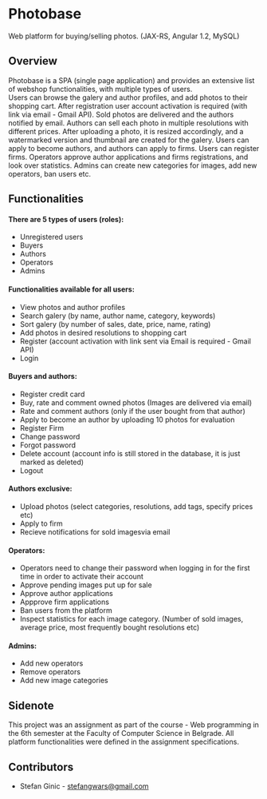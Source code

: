 # Photobase
Web platform for buying/selling photos. (JAX-RS, Angular 1.2, MySQL)

## Overview
Photobase is a SPA (single page application) and provides an extensive list of webshop functionalities, with multiple types of users.<br>
Users can browse the galery and author profiles, and add photos to their shopping cart.
After registration user account activation is required (with link via email - Gmail API).
Sold photos are delivered and the authors notified by email.
Authors can sell each photo in multiple resolutions with different prices. After uploading a photo, it is resized accordingly, and a watermarked version and thumbnail are created for the galery.
Users can apply to become authors, and authors can apply to firms. Users can register firms.
Operators approve author applications and firms registrations, and look over statistics.
Admins can create new categories for images, add new operators, ban users etc.

## Functionalities
#### There are 5 types of users (roles):
* Unregistered users
* Buyers
* Authors
* Operators
* Admins

#### Functionalities available for all users:
* View photos and author profiles
* Search galery (by name, author name, category, keywords)
* Sort galery (by number of sales, date, price, name, rating)
* Add photos in desired resolutions to shopping cart
* Register (account activation with link sent via Email is required - Gmail API)
* Login

#### Buyers and authors:
* Register credit card
* Buy, rate and comment owned photos (Images are delivered via email)
* Rate and comment authors (only if the user bought from that author)
* Apply to become an author by uploading 10 photos for evaluation
* Register Firm
* Change password
* Forgot password
* Delete account (account info is still stored in the database, it is just marked as deleted)
* Logout

#### Authors exclusive:
* Upload photos (select categories, resolutions, add tags, specify prices etc)
* Apply to firm
* Recieve notifications for sold imagesvia email

#### Operators:
* Operators need to change their password when logging in for the first time in order to activate their account
* Approve pending images put up for sale
* Approve author applications
* Appprove firm applications
* Ban users from the platform
* Inspect statistics for each image category. (Number of sold images, average price, most frequently bought resolutions etc)

#### Admins:
* Add new operators
* Remove operators
* Add new image categories

## Sidenote
This project was an assignment as part of the course - Web programming in the 6th semester at the Faculty of Computer Science in Belgrade. All platform functionalities were defined in the assignment specifications.

## Contributors
- Stefan Ginic - <stefangwars@gmail.com>
